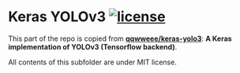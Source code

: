 # Keras YOLOv3 [![license](https://img.shields.io/github/license/mashape/apistatus.svg)](LICENSE)

This part of the repo is copied from [**qqwweee/keras-yolo3**](https://github.com/qqwweee/keras-yolo3): **A Keras implementation of YOLOv3 (Tensorflow backend)**. 

All contents of this subfolder are under MIT license. 

